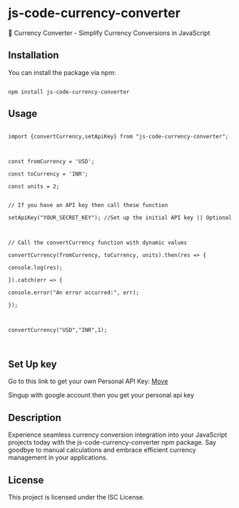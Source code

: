 
# js-code-currency-converter

  

💱 Currency Converter - Simplify Currency Conversions in JavaScript

  

## Installation

  

You can install the package via npm:

```

npm install js-code-currency-converter

```

  

## Usage

```

import {convertCurrency,setApiKey} from "js-code-currency-converter";

  

const fromCurrency = 'USD';

const toCurrency = 'INR';

const units = 2;

  
// If you have an API key then call these function

setApiKey("YOUR_SECRET_KEY"); //Set up the initial API key || Optional

  

// Call the convertCurrency function with dynamic values

convertCurrency(fromCurrency, toCurrency, units).then(res => {

console.log(res);

}).catch(err => {

console.error("An error occurred:", err);

});

  

convertCurrency("USD","INR",1);

  

```

## Set Up key
 
Go to this link to get your own Personal API Key: [Move](https://app.freecurrencyapi.com/)

Singup with google account then you get your personal api key



## Description

Experience seamless currency conversion integration into your JavaScript projects today with the js-code-currency-converter npm package. Say goodbye to manual calculations and embrace efficient currency management in your applications.

  

## License

This project is licensed under the ISC License.